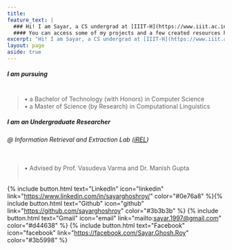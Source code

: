 ```yaml
---
title: 
feature_text: |
  ### Hi! I am Sayar, a CS undergrad at [IIIT-H](https://www.iiit.ac.in/)
  #### You can access some of my projects and a few created resources here
excerpt: "Hi! I am Sayar, a CS undergrad at [IIIT-H](https://www.iiit.ac.in/). You can access some of my projects and a few created resources here."
layout: page
aside: true
---
```


##### I am pursuing <br><br>

>  •  a Bachelor of Technology (with Honors) in Computer Science <br>
>  •  a Master of Science (by Research) in Computational Linguistics

##### I am an Undergraduate Researcher

###### @ Information Retrieval and Extraction Lab ([iREL](https://irel.iiit.ac.in/)) <br><br>

>  •  Advised by Prof. Vasudeva Varma and Dr. Manish Gupta <br><br>

{% include button.html text="LinkedIn" icon="linkedin" link="https://www.linkedin.com/in/sayarghoshroy/" color="#0e76a8" %}{% include button.html text="Github" icon="github" link="https://github.com/sayarghoshroy" color="#3b3b3b" %} {% include button.html text="Gmail" icon="email" link="mailto:sayar.1997@gmail.com" color="#d44638" %} {% include button.html text="Facebook" icon="facebook" link="https://facebook.com/Sayar.Ghosh.Roy" color="#3b5998" %}
